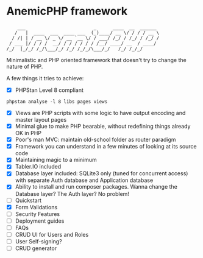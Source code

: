 # AnemicPHP framework

```
    ___                         _      ____  __  ______ 
   /   |  ____  ___  ____ ___  (_)____/ __ \/ / / / __ \
  / /| | / __ \/ _ \/ __ `__ \/ / ___/ /_/ / /_/ / /_/ /
 / ___ |/ / / /  __/ / / / / / / /__/ ____/ __  / ____/ 
/_/  |_/_/ /_/\___/_/ /_/ /_/_/\___/_/   /_/ /_/_/      
```

Minimalistic and PHP oriented framework that doesn't try to change the nature of PHP.

A few things it tries to achieve:

- [x] PHPStan Level 8 compliant

```
phpstan analyse -l 8 libs pages views
```
- [x] Views are PHP scripts with some logic to have output encoding and master layout pages
- [x] Minimal glue to make PHP bearable, without redefining things already OK in PHP
- [x] Poor's man MVC: maintain old-school folder as router paradigm
- [x] Framework you can understand in a few minutes of looking at its source code
- [x] Maintaining magic to a minimum
- [x] Tabler.IO included
- [x] Database layer included: SQLite3 only (tuned for concurrent access) with separate Auth database and Application database
- [x] Ability to install and run composer packages. Wanna change the Database layer? The Auth layer? No problem!
- [ ] Quickstart
- [x] Form Validations
- [ ] Security Features
- [ ] Deployment guides
- [ ] FAQs
- [ ] CRUD UI for Users and Roles
- [ ] User Self-signing?
- [ ] CRUD generator